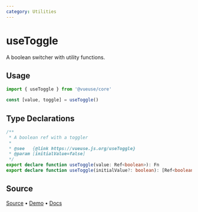 ```yaml
---
category: Utilities
---
```


# useToggle

A boolean switcher with utility functions.

## Usage

```js
import { useToggle } from '@vueuse/core'

const [value, toggle] = useToggle()
```


<!--FOOTER_STARTS-->
## Type Declarations

```typescript
/**
 * A boolean ref with a toggler
 *
 * @see   {@link https://vueuse.js.org/useToggle}
 * @param [initialValue=false]
 */
export declare function useToggle(value: Ref<boolean>): Fn
export declare function useToggle(initialValue?: boolean): [Ref<boolean>, Fn]
```

## Source

[Source](https://github.com/vueuse/vueuse/blob/master/packages/shared/useToggle/index.ts) • [Demo](https://github.com/vueuse/vueuse/blob/master/packages/shared/useToggle/demo.vue) • [Docs](https://github.com/vueuse/vueuse/blob/master/packages/shared/useToggle/index.md)


<!--FOOTER_ENDS-->
